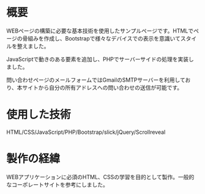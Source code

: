 # 概要
WEBページの構築に必要な基本技術を使用したサンプルページです。HTMLでページの骨組みを作成し、Bootstrapで様々なデバイスでの表示を意識いてスタイルを整えました。

JavaScriptで動きのある要素を追加し、PHPでサーバーサイドの処理を実装しました。

問い合わせページのメールフォームではGmailのSMTPサーバーを利用しており、本サイトから自分の所有アドレスへの問い合わせの送信が可能です。
# 使用した技術
HTML/CSS/JavaScript/PHP/Bootstrap/slick/jQuery/Scrollreveal
# 製作の経緯
WEBアプリケーションに必須のHTML、CSSの学習を目的として製作。一般的なコーポレートサイトを参考にしました。
